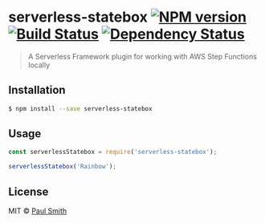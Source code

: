 # serverless-statebox [![NPM version][npm-image]][npm-url] [![Build Status][travis-image]][travis-url] [![Dependency Status][daviddm-image]][daviddm-url]
> A Serverless Framework plugin for working with AWS Step Functions locally

## Installation

```sh
$ npm install --save serverless-statebox
```

## Usage

```js
const serverlessStatebox = require('serverless-statebox');

serverlessStatebox('Rainbow');
```
## License

MIT © [Paul Smith]()


[npm-image]: https://badge.fury.io/js/serverless-statebox.svg
[npm-url]: https://npmjs.org/package/serverless-statebox
[travis-image]: https://travis-ci.com/blinkylights23/serverless-statebox.svg?branch=master
[travis-url]: https://travis-ci.com/blinkylights23/serverless-statebox
[daviddm-image]: https://david-dm.org/blinkylights23/serverless-statebox.svg?theme=shields.io
[daviddm-url]: https://david-dm.org/blinkylights23/serverless-statebox
